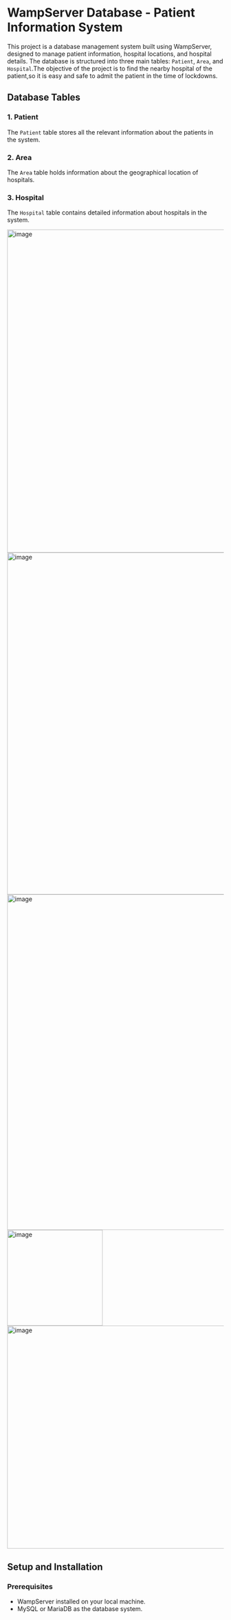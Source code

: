 # WampServer Database - Patient Information System

This project is a database management system built using WampServer, designed to manage patient information, hospital locations, and hospital details. The database is structured into three main tables: `Patient`, `Area`, and `Hospital`.The objective of the project is to find the nearby hospital of the patient,so it is easy and safe to admit the patient in the time of lockdowns.

## Database Tables

### 1. Patient
The `Patient` table stores all the relevant information about the patients in the system.



### 2. Area
The `Area` table holds information about the geographical location of hospitals.


### 3. Hospital
The `Hospital` table contains detailed information about hospitals in the system.

<img width="749" alt="image" src="https://github.com/user-attachments/assets/9f81bf23-7b8b-49c2-9255-f94a562113f7">
<img width="793" alt="image" src="https://github.com/user-attachments/assets/9c3441b3-b113-42be-a753-13eef838ceca">
<img width="778" alt="image" src="https://github.com/user-attachments/assets/003ea712-22b4-4352-8c42-e033cf6374b6">


<img width="222" alt="image" src="https://github.com/user-attachments/assets/96959c01-3ec2-484d-976a-332cadab3178">


<img width="517" alt="image" src="https://github.com/user-attachments/assets/6becfa50-d3c7-49b1-9e32-173a3b9036a3">


## Setup and Installation

### Prerequisites
- WampServer installed on your local machine.
- MySQL or MariaDB as the database system.



